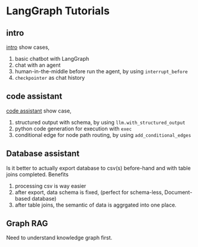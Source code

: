 # LangGraph Tutorials

## intro
[intro](./intro.py) show cases,

1. basic chatbot with LangGraph
2. chat with an agent
3. human-in-the-middle before run the agent, by using `interrupt_before`
4. `checkpointer` as chat history

## code assistant
[code assistant](./code-assist.py) show case,

1. structured output with schema, by using `llm.with_structured_output`
2. python code generation for execution with `exec`
3. conditional edge for node path routing, by using `add_conditional_edges`

## Database assistant

Is it better to actually export database to csv(s) before-hand and with table joins completed. Benefits
1. processing csv is way easier
2. after export, data schema is fixed, (perfect for schema-less, Document-based database)
3. after table joins, the semantic of data is aggrgated into one place.

## Graph RAG

Need to understand knowledge graph first.